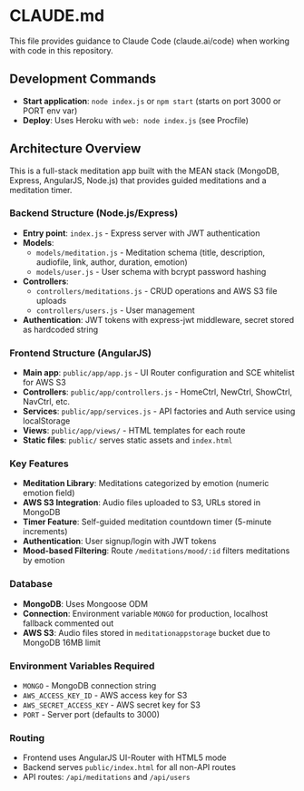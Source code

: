 # CLAUDE.md

This file provides guidance to Claude Code (claude.ai/code) when working with code in this repository.

## Development Commands

- **Start application**: `node index.js` or `npm start` (starts on port 3000 or PORT env var)
- **Deploy**: Uses Heroku with `web: node index.js` (see Procfile)

## Architecture Overview

This is a full-stack meditation app built with the MEAN stack (MongoDB, Express, AngularJS, Node.js) that provides guided meditations and a meditation timer.

### Backend Structure (Node.js/Express)
- **Entry point**: `index.js` - Express server with JWT authentication
- **Models**: 
  - `models/meditation.js` - Meditation schema (title, description, audiofile, link, author, duration, emotion)
  - `models/user.js` - User schema with bcrypt password hashing
- **Controllers**:
  - `controllers/meditations.js` - CRUD operations and AWS S3 file uploads
  - `controllers/users.js` - User management
- **Authentication**: JWT tokens with express-jwt middleware, secret stored as hardcoded string

### Frontend Structure (AngularJS)
- **Main app**: `public/app/app.js` - UI Router configuration and SCE whitelist for AWS S3
- **Controllers**: `public/app/controllers.js` - HomeCtrl, NewCtrl, ShowCtrl, NavCtrl, etc.
- **Services**: `public/app/services.js` - API factories and Auth service using localStorage
- **Views**: `public/app/views/` - HTML templates for each route
- **Static files**: `public/` serves static assets and `index.html`

### Key Features
- **Meditation Library**: Meditations categorized by emotion (numeric emotion field)
- **AWS S3 Integration**: Audio files uploaded to S3, URLs stored in MongoDB
- **Timer Feature**: Self-guided meditation countdown timer (5-minute increments)
- **Authentication**: User signup/login with JWT tokens
- **Mood-based Filtering**: Route `/meditations/mood/:id` filters meditations by emotion

### Database
- **MongoDB**: Uses Mongoose ODM
- **Connection**: Environment variable `MONGO` for production, localhost fallback commented out
- **AWS S3**: Audio files stored in `meditationappstorage` bucket due to MongoDB 16MB limit

### Environment Variables Required
- `MONGO` - MongoDB connection string
- `AWS_ACCESS_KEY_ID` - AWS access key for S3
- `AWS_SECRET_ACCESS_KEY` - AWS secret key for S3
- `PORT` - Server port (defaults to 3000)

### Routing
- Frontend uses AngularJS UI-Router with HTML5 mode
- Backend serves `public/index.html` for all non-API routes
- API routes: `/api/meditations` and `/api/users`